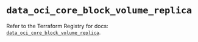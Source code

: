 # `data_oci_core_block_volume_replica`

Refer to the Terraform Registry for docs: [`data_oci_core_block_volume_replica`](https://registry.terraform.io/providers/oracle/oci/6.18.0/docs/data-sources/core_block_volume_replica).
